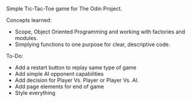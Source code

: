 Simple Tic-Tac-Toe game for The Odin Project.

Concepts learned:

- Scope, Object Oriented Programming and working with factories and modules.
- Simplying functions to one purpose for clear, descriptive code.

To-Do:

- Add a restart button to replay same type of game
- Add simple AI opponent capabilities
- Add decision for Player Vs. Player or Player Vs. AI.
- Add page elements for end of game
- Style everything
